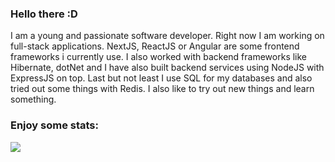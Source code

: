 ### Hello there :D

I am a young and passionate software developer. Right now I am working on full-stack applications. NextJS, ReactJS or Angular are some frontend frameworks i currently use. I also worked with backend frameworks like Hibernate, dotNet and I have also built backend services using NodeJS with ExpressJS on top. Last but not least I use SQL for my databases and also tried out some things with Redis. I also like to try out new things and learn something.

### Enjoy some stats:
<a href="">
  <img align="center" src="https://github-readme-stats.vercel.app/api/wakatime?username=yolofanhd&langs_count=8" />
</a>
